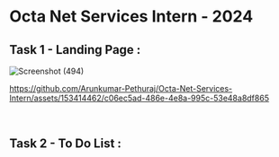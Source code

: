 # Octa Net Services Intern - 2024

## Task 1 - Landing Page :

![Screenshot (494)](https://github.com/Arunkumar-Pethuraj/Octa-Net-Services-Intern/assets/153414462/16beaeef-fcad-4ad2-a84a-b1ae05dd24b5)

https://github.com/Arunkumar-Pethuraj/Octa-Net-Services-Intern/assets/153414462/c06ec5ad-486e-4e8a-995c-53e48a8df865

<br>

## Task 2 - To Do List :
